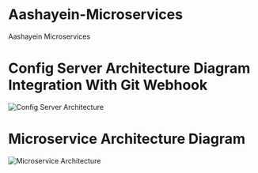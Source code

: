 # Aashayein-Microservices
Aashayein Microservices

# Config Server Architecture Diagram Integration With Git Webhook


![Config Server Architecture](https://github.com/avishek-akd/Aashayein-Microservices/blob/master/documentation/Config%20Server%20Architecture.png)


# Microservice Architecture Diagram


![Microservice Architecture](https://github.com/avishek-akd/Aashayein-Microservices/blob/master/documentation/Microservice%20Architecture.png)
